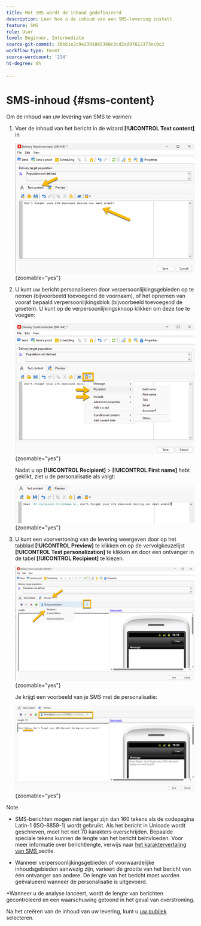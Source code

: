 ```yaml
---
title: Met SMS wordt de inhoud gedefinieerd
description: Leer hoe u de inhoud van een SMS-levering instelt
feature: SMS
role: User
level: Beginner, Intermediate
source-git-commit: 36bb1e2c9e2391065360c3cd2ad97612373ec0c2
workflow-type: tm+mt
source-wordcount: '234'
ht-degree: 0%

---
```



# SMS-inhoud {#sms-content}

Om de inhoud van uw levering van SMS te vormen:

1. Voer de inhoud van het bericht in de wizard **[!UICONTROL Text content]** in

   ![](assets/sms_content.png){zoomable="yes"}

1. U kunt uw bericht personaliseren door verpersoonlijkingsgebieden op te nemen (bijvoorbeeld toevoegend de voornaam), of het opnemen van vooraf bepaald verpersoonlijkingsblok (bijvoorbeeld toevoegend de groeten). U kunt op de verpersoonlijkingsknoop klikken om deze toe te voegen:

   ![](assets/sms_perso.png){zoomable="yes"}

   Nadat u op **[!UICONTROL Recipient]** > **[!UICONTROL First name]** hebt geklikt, ziet u de personalisatie als volgt:

   ![](assets/sms_perso_recipient.png){zoomable="yes"}

1. U kunt een voorvertoning van de levering weergeven door op het tabblad **[!UICONTROL Preview]** te klikken en op de vervolgkeuzelijst **[!UICONTROL Test personalization]** te klikken en door een ontvanger in de tabel **[!UICONTROL Recipient]** te kiezen.

   ![](assets/sms_preview.png){zoomable="yes"}

   Je krijgt een voorbeeld van je SMS met de personalisatie:

   ![](assets/sms_preview_phone.png){zoomable="yes"}

>[!NOTE]
>
>* SMS-berichten mogen niet langer zijn dan 160 tekens als de codepagina Latin-1 (ISO-8859-1) wordt gebruikt. Als het bericht in Unicode wordt geschreven, moet het niet 70 karakters overschrijden. Bepaalde speciale tekens kunnen de lengte van het bericht beïnvloeden. Voor meer informatie over berichtlengte, verwijs naar [ het karaktervertaling van SMS ](smpp-external-account.md#smpp-channel-settings) sectie.
>
>* Wanneer verpersoonlijkingsgebieden of voorwaardelijke inhoudsgebieden aanwezig zijn, varieert de grootte van het bericht van één ontvanger aan andere. De lengte van het bericht moet worden geëvalueerd wanneer de personalisatie is uitgevoerd.
>
>*Wanneer u de analyse lanceert, wordt de lengte van berichten gecontroleerd en een waarschuwing getoond in het geval van overstroming.

Na het creëren van de inhoud van uw levering, kunt u [ uw publiek ](sms-audience.md) selecteren.
